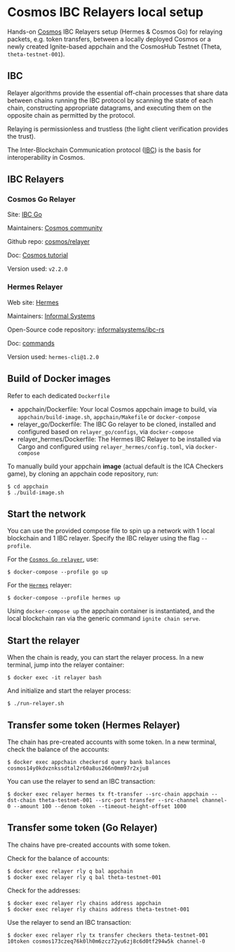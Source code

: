 # Cosmos IBC Relayers local setup

Hands-on [Cosmos](https://cosmos.network) IBC Relayers setup (Hermes & Cosmos Go) for relaying packets, e.g. token transfers, between a locally deployed Cosmos or a newly created Ignite-based appchain and the CosmosHub Testnet (Theta, `theta-testnet-001`).

## IBC

Relayer algorithms provide the essential off-chain processes that share data between chains running the IBC protocol by scanning the state of each chain, constructing appropriate datagrams, and executing them on the opposite chain as permitted by the protocol.

Relaying is permissionless and trustless (the light client verification provides the trust).

The Inter-Blockchain Communication protocol ([IBC](https://ibcprotocol.org/)) is the basis for interoperability in Cosmos. 

## IBC Relayers

### Cosmos Go Relayer

Site: [IBC Go](https://ibc.cosmos.network/)

Maintainers: [Cosmos community](https://github.com/cosmos)

Github repo: [cosmos/relayer](https://github.com/cosmos/relayer)

Doc: [Cosmos tutorial](https://tutorials.cosmos.network/hands-on-exercise/5-ibc-adv/3-go-relayer.html)

Version used: `v2.2.0`

### Hermes Relayer

Web site: [Hermes](https://hermes.informal.systems/)

Maintainers: [Informal Systems](https://informal.systems)

Open-Source code repository: [informalsystems/ibc-rs](https://github.com/informalsystems/ibc-rs)

Doc: [commands](https://hermes.informal.systems/commands/index.html)

Version used: `hermes-cli@1.2.0`


## Build of Docker images

Refer to each dedicated `Dockerfile`
* appchain/Dockerfile: Your local Cosmos appchain image to build, via `appchain/build-image.sh`, `appchain/Makefile` or `docker-compose`
* relayer_go/Dockerfile: The IBC Go relayer to be cloned, installed and configured based on `relayer_go/configs`, via `docker-compose`
* relayer_hermes/Dockerfile: The Hermes IBC Relayer to be installed via Cargo and configured using `relayer_hermes/config.toml`, via `docker-compose`

To manually build your appchain **image** (actual default is the ICA Checkers game), by cloning an appchain code repository, run:

```
$ cd appchain
$ ./build-image.sh
```


## Start the network

You can use the provided compose file to spin up a network with 1 local blockchain and 1 IBC relayer. Specify the IBC relayer using the flag `--profile`. 

For the [`Cosmos Go relayer`](https://github.com/cosmos/relayer), use:

```
$ docker-compose --profile go up

```

For the [`Hermes`](https://github.com/informalsystems/hermes) relayer:

```
$ docker-compose --profile hermes up
```

Using `docker-compose up` the appchain container is instantiated, and the local blockchain ran via the generic command `ignite chain serve`.


## Start the relayer

When the chain is ready, you can start the relayer process. In a new terminal, jump into the relayer container:

```
$ docker exec -it relayer bash
```

And initialize and start the relayer process:

```
$ ./run-relayer.sh 
```

## Transfer some token (Hermes Relayer)

The chain has pre-created accounts with some token. In a new terminal, check the balance of the accounts:

```
$ docker exec appchain checkersd query bank balances cosmos14y0kdvznkssdtal2r60a8us266n0mm97r2xju8
```

You can use the relayer to send an IBC transaction:

```
$ docker exec relayer hermes tx ft-transfer --src-chain appchain --dst-chain theta-testnet-001 --src-port transfer --src-channel channel-0 --amount 100 --denom token --timeout-height-offset 1000
```

## Transfer some token (Go Relayer)

The chains have pre-created accounts with some token. 

Check for the balance of accounts:

```
$ docker exec relayer rly q bal appchain
$ docker exec relayer rly q bal theta-testnet-001
```

Check for the addresses:

```
$ docker exec relayer rly chains address appchain
$ docker exec relayer rly chains address theta-testnet-001
```

Use the relayer to send an IBC transaction:

```
$ docker exec relayer rly tx transfer checkers theta-testnet-001 10token cosmos173czeq76k0lh0m6zcz72yu6zj8c6d0tf294w5k channel-0
```

